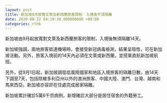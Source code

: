 ```yaml
---
layout: post
title: 新加坡9月放寬文萊及新西蘭旅客限制　入境後不須隔離
date: 2020-08-22 04:19:30.000000000 +08:00
categories: rthk
---
```


新加坡由9月起放寬對文萊及新西蘭旅客的限制，入境後無須隔離14天。

新加坡強調，兩地旅客抵達機場時，會接受新冠病毒檢測，結果呈陰性，可在新加坡活動。另外，旅客入境前的14天內必須在文萊或新西蘭，並搭乘直航新加坡航班。

另外，從9月1日起，新加坡調低低風險國家和地區入境旅客的隔離日數，由14天下調至7天，包括除維多利亞州以外的澳洲旅客、中國大陸、澳門、台灣、越南和馬來西亞。新加坡亦容許在住處完成居家隔離。

新加坡累計確診5萬6千宗病例，新增確診大部分是居住宿舍的外籍勞工。
